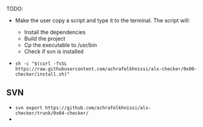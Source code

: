 TODO:
- Make the user copy a script and type it to the terminal. The script will:
  - Install the dependencies
  - Build the project
  - Cp the executable to /usr/bin
  - Check if svn is installed

- `sh -c "$(curl -fsSL https://raw.githubusercontent.com/achrafelkhnissi/alx-checker/0x00-checker/install.sh)"`

## SVN
- `svn export https://github.com/achrafelkhnissi/alx-checker/trunk/0x04-checker/` 
- 